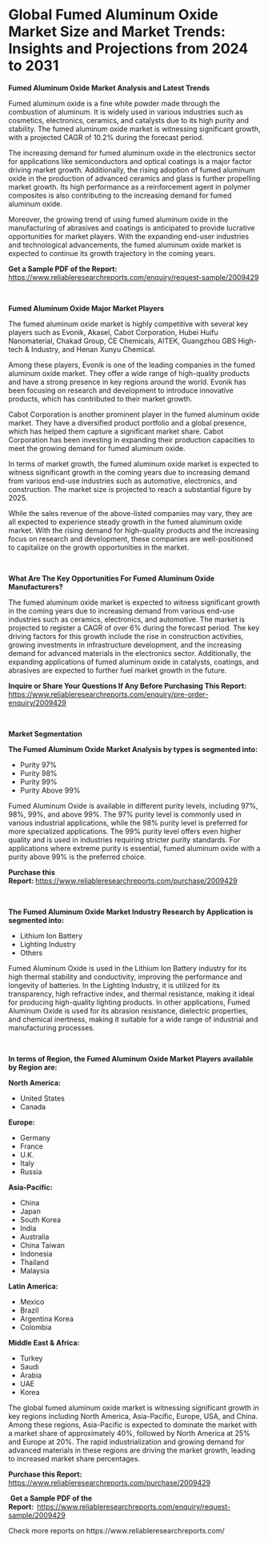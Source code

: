 <p><h1>Global Fumed Aluminum Oxide Market Size and Market Trends: Insights and Projections from 2024 to 2031</h1></p><p><strong>Fumed Aluminum Oxide Market Analysis and Latest Trends</strong></p>
<p><p>Fumed aluminum oxide is a fine white powder made through the combustion of aluminum. It is widely used in various industries such as cosmetics, electronics, ceramics, and catalysts due to its high purity and stability. The fumed aluminum oxide market is witnessing significant growth, with a projected CAGR of 10.2% during the forecast period.</p><p>The increasing demand for fumed aluminum oxide in the electronics sector for applications like semiconductors and optical coatings is a major factor driving market growth. Additionally, the rising adoption of fumed aluminum oxide in the production of advanced ceramics and glass is further propelling market growth. Its high performance as a reinforcement agent in polymer composites is also contributing to the increasing demand for fumed aluminum oxide.</p><p>Moreover, the growing trend of using fumed aluminum oxide in the manufacturing of abrasives and coatings is anticipated to provide lucrative opportunities for market players. With the expanding end-user industries and technological advancements, the fumed aluminum oxide market is expected to continue its growth trajectory in the coming years.</p></p>
<p><strong>Get a Sample PDF of the Report:&nbsp;</strong> <a href="https://www.reliableresearchreports.com/enquiry/request-sample/2009429">https://www.reliableresearchreports.com/enquiry/request-sample/2009429</a></p>
<p>&nbsp;</p>
<p><strong>Fumed Aluminum Oxide Major Market Players</strong></p>
<p><p>The fumed aluminum oxide market is highly competitive with several key players such as Evonik, Akasel, Cabot Corporation, Hubei Huifu Nanomaterial, Chakad Group, CE Chemicals, AITEK, Guangzhou GBS High-tech & Industry, and Henan Xunyu Chemical.</p><p>Among these players, Evonik is one of the leading companies in the fumed aluminum oxide market. They offer a wide range of high-quality products and have a strong presence in key regions around the world. Evonik has been focusing on research and development to introduce innovative products, which has contributed to their market growth.</p><p>Cabot Corporation is another prominent player in the fumed aluminum oxide market. They have a diversified product portfolio and a global presence, which has helped them capture a significant market share. Cabot Corporation has been investing in expanding their production capacities to meet the growing demand for fumed aluminum oxide.</p><p>In terms of market growth, the fumed aluminum oxide market is expected to witness significant growth in the coming years due to increasing demand from various end-use industries such as automotive, electronics, and construction. The market size is projected to reach a substantial figure by 2025.</p><p>While the sales revenue of the above-listed companies may vary, they are all expected to experience steady growth in the fumed aluminum oxide market. With the rising demand for high-quality products and the increasing focus on research and development, these companies are well-positioned to capitalize on the growth opportunities in the market.</p></p>
<p>&nbsp;</p>
<p><strong>What Are The Key Opportunities For Fumed Aluminum Oxide Manufacturers?</strong></p>
<p><p>The fumed aluminum oxide market is expected to witness significant growth in the coming years due to increasing demand from various end-use industries such as ceramics, electronics, and automotive. The market is projected to register a CAGR of over 6% during the forecast period. The key driving factors for this growth include the rise in construction activities, growing investments in infrastructure development, and the increasing demand for advanced materials in the electronics sector. Additionally, the expanding applications of fumed aluminum oxide in catalysts, coatings, and abrasives are expected to further fuel market growth in the future.</p></p>
<p><strong>Inquire or Share Your Questions If Any Before Purchasing This Report:</strong> <a href="https://www.reliableresearchreports.com/enquiry/pre-order-enquiry/2009429">https://www.reliableresearchreports.com/enquiry/pre-order-enquiry/2009429</a></p>
<p>&nbsp;</p>
<p><strong>Market Segmentation</strong></p>
<p><strong>The Fumed Aluminum Oxide Market Analysis by types is segmented into:</strong></p>
<p><ul><li>Purity 97%</li><li>Purity 98%</li><li>Purity 99%</li><li>Purity Above 99%</li></ul></p>
<p><p>Fumed Aluminum Oxide is available in different purity levels, including 97%, 98%, 99%, and above 99%. The 97% purity level is commonly used in various industrial applications, while the 98% purity level is preferred for more specialized applications. The 99% purity level offers even higher quality and is used in industries requiring stricter purity standards. For applications where extreme purity is essential, fumed aluminum oxide with a purity above 99% is the preferred choice.</p></p>
<p><strong>Purchase this Report:&nbsp;</strong><a href="https://www.reliableresearchreports.com/purchase/2009429">https://www.reliableresearchreports.com/purchase/2009429</a></p>
<p>&nbsp;</p>
<p><strong>The Fumed Aluminum Oxide Market Industry Research by Application is segmented into:</strong></p>
<p><ul><li>Lithium Ion Battery</li><li>Lighting Industry</li><li>Others</li></ul></p>
<p><p>Fumed Aluminum Oxide is used in the Lithium Ion Battery industry for its high thermal stability and conductivity, improving the performance and longevity of batteries. In the Lighting Industry, it is utilized for its transparency, high refractive index, and thermal resistance, making it ideal for producing high-quality lighting products. In other applications, Fumed Aluminum Oxide is used for its abrasion resistance, dielectric properties, and chemical inertness, making it suitable for a wide range of industrial and manufacturing processes.</p></p>
<p>&nbsp;</p>
<p><strong>In terms of Region, the Fumed Aluminum Oxide Market Players available by Region are:</strong></p>
<p>
    <p> <strong> North America: </strong>
        <ul>
            <li>United States</li>
            <li>Canada</li>
        </ul>
        </p> 
    <p> <strong> Europe: </strong>
        <ul>
            <li>Germany</li>
            <li>France</li>
            <li>U.K.</li>
            <li>Italy</li>
            <li>Russia</li>
        </ul>
        </p> 
    <p> <strong> Asia-Pacific: </strong>
        <ul>
            <li>China</li>
            <li>Japan</li>
            <li>South Korea</li>
            <li>India</li>
            <li>Australia</li>
            <li>China Taiwan</li>
            <li>Indonesia</li>
            <li>Thailand</li>
            <li>Malaysia</li>
        </ul>
        </p> 
    <p> <strong> Latin America: </strong>
        <ul>
            <li>Mexico</li>
            <li>Brazil</li>
            <li>Argentina Korea</li>
            <li>Colombia</li>
        </ul>
        </p> 
    <p> <strong> Middle East & Africa: </strong>
        <ul>
            <li>Turkey</li>
            <li>Saudi</li>
            <li>Arabia</li>
            <li>UAE</li>
            <li>Korea</li>
        </ul>
    </p>
    </p>
<p><p>The global fumed aluminum oxide market is witnessing significant growth in key regions including North America, Asia-Pacific, Europe, USA, and China. Among these regions, Asia-Pacific is expected to dominate the market with a market share of approximately 40%, followed by North America at 25% and Europe at 20%. The rapid industrialization and growing demand for advanced materials in these regions are driving the market growth, leading to increased market share percentages.</p></p>
<p><strong>Purchase this Report: </strong><a href="https://www.reliableresearchreports.com/purchase/2009429">https://www.reliableresearchreports.com/purchase/2009429</a></p>
<p>&nbsp;<strong>Get a Sample PDF of the Report:&nbsp;&nbsp;</strong><a href="https://www.reliableresearchreports.com/enquiry/request-sample/2009429">https://www.reliableresearchreports.com/enquiry/request-sample/2009429</a></p>
<p><strong></strong></p>
<p>Check more reports on https://www.reliableresearchreports.com/</p>